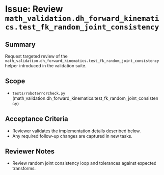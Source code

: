 # Issue: Review `math_validation.dh_forward_kinematics.test_fk_random_joint_consistency`

## Summary
Request targeted review of the `math_validation.dh_forward_kinematics.test_fk_random_joint_consistency` helper introduced in the validation suite.

## Scope
- `tests/roboterrorcheck.py` (math_validation.dh_forward_kinematics.test_fk_random_joint_consistency)

## Acceptance Criteria
- Reviewer validates the implementation details described below.
- Any required follow-up changes are captured in new tasks.

## Reviewer Notes
- Review random joint consistency loop and tolerances against expected transforms.
